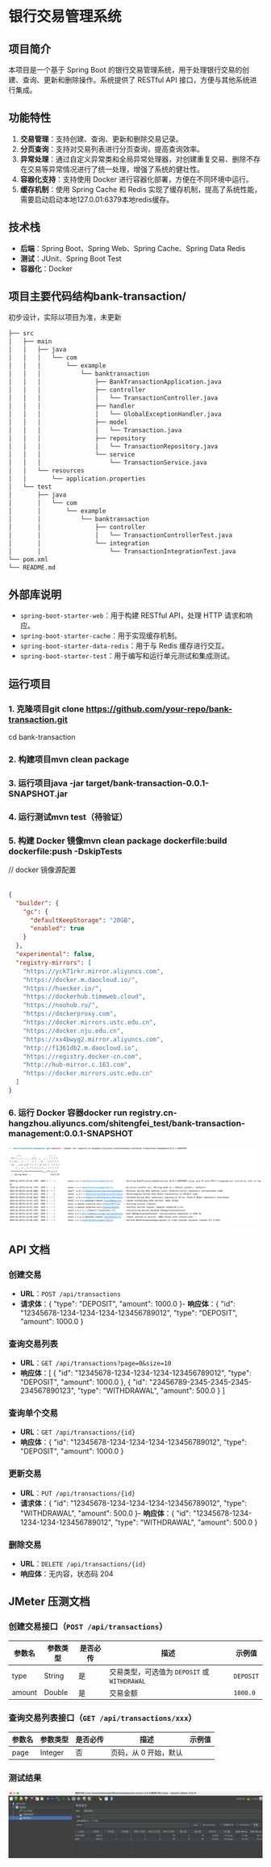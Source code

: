 # 银行交易管理系统

## 项目简介
本项目是一个基于 Spring Boot 的银行交易管理系统，用于处理银行交易的创建、查询、更新和删除操作。系统提供了 RESTful API 接口，方便与其他系统进行集成。

## 功能特性
1. **交易管理**：支持创建、查询、更新和删除交易记录。
2. **分页查询**：支持对交易列表进行分页查询，提高查询效率。
3. **异常处理**：通过自定义异常类和全局异常处理器，对创建重复交易、删除不存在交易等异常情况进行了统一处理，增强了系统的健壮性。
4. **容器化支持**：支持使用 Docker 进行容器化部署，方便在不同环境中运行。
5. **缓存机制**：使用 Spring Cache 和 Redis 实现了缓存机制，提高了系统性能，需要启动启动本地127.0.01:6379本地redis缓存。

## 技术栈
- **后端**：Spring Boot、Spring Web、Spring Cache、Spring Data Redis
- **测试**：JUnit、Spring Boot Test
- **容器化**：Docker

## 项目主要代码结构bank-transaction/
初步设计，实际以项目为准，未更新
```angular2html
├── src
│   ├── main
│   │   ├── java
│   │   │   └── com
│   │   │       └── example
│   │   │           └── banktransaction
│   │   │               ├── BankTransactionApplication.java
│   │   │               ├── controller
│   │   │               │   └── TransactionController.java
│   │   │               ├── handler
│   │   │               │   └── GlobalExceptionHandler.java
│   │   │               ├── model
│   │   │               │   └── Transaction.java
│   │   │               ├── repository
│   │   │               │   └── TransactionRepository.java
│   │   │               └── service
│   │   │                   └── TransactionService.java
│   │   └── resources
│   │       └── application.properties
│   └── test
│       ├── java
│       │   └── com
│       │       └── example
│       │           └── banktransaction
│       │               ├── controller
│       │               │   └── TransactionControllerTest.java
│       │               └── integration
│       │                   └── TransactionIntegrationTest.java
└── pom.xml
└── README.md
```
## 外部库说明
- `spring-boot-starter-web`：用于构建 RESTful API，处理 HTTP 请求和响应。
- `spring-boot-starter-cache`：用于实现缓存机制。
- `spring-boot-starter-data-redis`：用于与 Redis 缓存进行交互。
- `spring-boot-starter-test`：用于编写和运行单元测试和集成测试。

## 运行项目

### 1. 克隆项目git clone https://github.com/your-repo/bank-transaction.git
cd bank-transaction
### 2. 构建项目mvn clean package
### 3. 运行项目java -jar target/bank-transaction-0.0.1-SNAPSHOT.jar
### 4. 运行测试mvn test（待验证）
### 5. 构建 Docker 镜像mvn clean package  dockerfile:build dockerfile:push  -DskipTests
// docker 镜像源配置
```json

{
  "builder": {
    "gc": {
      "defaultKeepStorage": "20GB",
      "enabled": true
    }
  },
  "experimental": false,
  "registry-mirrors": [
    "https://yck71rkr.mirror.aliyuncs.com",
    "https://docker.m.daocloud.io/",
    "https://huecker.io/",
    "https://dockerhub.timeweb.cloud",
    "https://noohub.ru/",
    "https://dockerproxy.com",
    "https://docker.mirrors.ustc.edu.cn",
    "https://docker.nju.edu.cn",
    "https://xx4bwyg2.mirror.aliyuncs.com",
    "http://f1361db2.m.daocloud.io",
    "https://registry.docker-cn.com",
    "http://hub-mirror.c.163.com",
    "https://docker.mirrors.ustc.edu.cn"
  ]
}
```
### 6. 运行 Docker 容器docker run registry.cn-hangzhou.aliyuncs.com/shitengfei_test/bank-transaction-management:0.0.1-SNAPSHOT
![img_1.png](img_1.png)

## API 文档
### 创建交易
- **URL**：`POST /api/transactions`
- **请求体**：{
    "type": "DEPOSIT",
    "amount": 1000.0
}- **响应体**：{
    "id": "12345678-1234-1234-1234-123456789012",
    "type": "DEPOSIT",
    "amount": 1000.0
}
### 查询交易列表
- **URL**：`GET /api/transactions?page=0&size=10`
- **响应体**：[
    {
        "id": "12345678-1234-1234-1234-123456789012",
        "type": "DEPOSIT",
        "amount": 1000.0
    },
    {
        "id": "23456789-2345-2345-2345-234567890123",
        "type": "WITHDRAWAL",
        "amount": 500.0
    }
]
### 查询单个交易
- **URL**：`GET /api/transactions/{id}`
- **响应体**：{
    "id": "12345678-1234-1234-1234-123456789012",
    "type": "DEPOSIT",
    "amount": 1000.0
}
### 更新交易
- **URL**：`PUT /api/transactions/{id}`
- **请求体**：{
    "id": "12345678-1234-1234-1234-123456789012",
    "type": "WITHDRAWAL",
    "amount": 500.0
}- **响应体**：{
    "id": "12345678-1234-1234-1234-123456789012",
    "type": "WITHDRAWAL",
    "amount": 500.0
}
### 删除交易
- **URL**：`DELETE /api/transactions/{id}`
- **响应体**：无内容，状态码 204

## JMeter 压测文档
### 创建交易接口（`POST /api/transactions`）
| 参数名 | 参数类型 | 是否必传 | 描述 | 示例值 |
| ---- | ---- | ---- | ---- | ---- |
| type | String | 是 | 交易类型，可选值为 `DEPOSIT` 或 `WITHDRAWAL` | `DEPOSIT` |
| amount | Double | 是 | 交易金额 | `1000.0` |

### 查询交易列表接口（`GET /api/transactions/xxx`）
| 参数名 | 参数类型 | 是否必传 | 描述 | 示例值 |
| ---- | ---- | ---- | ---- | ---- |
| page | Integer | 否 | 页码，从 0 开始，默认
### 测试结果
![img.png](img.png)